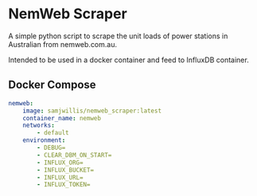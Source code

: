 # NemWeb Scraper

A simple python script to scrape the unit loads of power stations in Australian from nemweb.com.au.

Intended to be used in a docker container and feed to InfluxDB container.

## Docker Compose

```yaml
nemweb:
    image: samjwillis/nemweb_scraper:latest
    container_name: nemweb
    networks:
        - default
    environment:
        - DEBUG=
        - CLEAR_DBM_ON_START=
        - INFLUX_ORG=
        - INFLUX_BUCKET=
        - INFLUX_URL=
        - INFLUX_TOKEN=
```
